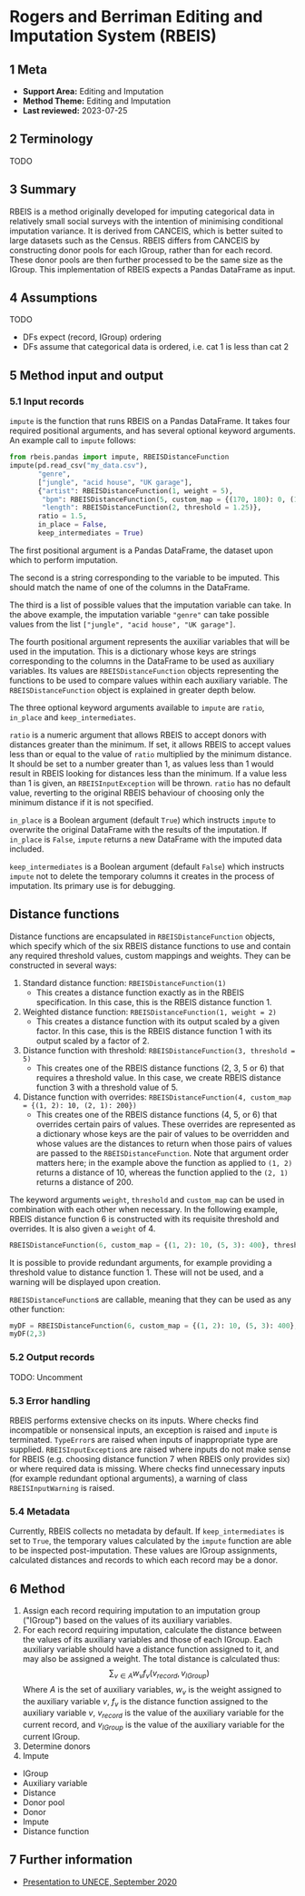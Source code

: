 # Rogers and Berriman Editing and Imputation System (RBEIS)

## 1 Meta

- **Support Area:** Editing and Imputation
- **Method Theme:** Editing and Imputation
- **Last reviewed:** 2023-07-25

## 2 Terminology

<!--
A bulleted list of technical terms specific to this method that are used in the specification
-->

TODO

## 3 Summary

<!--
A brief (~100 words) summary of what your method does, how it achieves it, and what kinds of data it expects to receive and produce.  These will each be explored in greater depth in later sections, so make sure not to go into too much detail here
-->

RBEIS is a method originally developed for imputing categorical data in relatively small social surveys with the intention of minimising conditional imputation variance.  It is derived from CANCEIS, which is better suited to large datasets such as the Census.  RBEIS differs from CANCEIS by constructing donor pools for each IGroup, rather than for each record.  These donor pools are then further processed to be the same size as the IGroup.  This implementation of RBEIS expects a Pandas DataFrame as input.

## 4 Assumptions

<!--
A bulleted list of assumptions that your method makes about its inputs
-->

TODO
- DFs expect (record, IGroup) ordering
- DFs assume that categorical data is ordered, i.e. cat 1 is less than cat 2

## 5 Method input and output

<!--
A section detailing the kinds of data that your method expects to receive as input and produce as output, along with any related information (e.g. “fields must not contain null values”)
-->

### 5.1 Input records

<!--
Details about the expected input, including (if applicable) the expected fields within each record and the formats in which they are expected
-->

`impute` is the function that runs RBEIS on a Pandas DataFrame.  It takes four required positional arguments, and has several optional keyword arguments.  An example call to `impute` follows:

```python
from rbeis.pandas import impute, RBEISDistanceFunction
impute(pd.read_csv("my_data.csv"),
       "genre",
       ["jungle", "acid house", "UK garage"],
       {"artist": RBEISDistanceFunction(1, weight = 5),
        "bpm": RBEISDistanceFunction(5, custom_map = {(170, 180): 0, (140, 160): 100}, threshold = 5),
        "length": RBEISDistanceFunction(2, threshold = 1.25)},
       ratio = 1.5,
       in_place = False,
       keep_intermediates = True)
```

The first positional argument is a Pandas DataFrame, the dataset upon which to perform imputation.

The second is a string corresponding to the variable to be imputed.  This should match the name of one of the columns in the DataFrame.

The third is a list of possible values that the imputation variable can take.  In the above example, the imputation variable `"genre"` can take possible values from the list `["jungle", "acid house", "UK garage"]`.

The fourth positional argument represents the auxiliar variables that will be used in the imputation.  This is a dictionary whose keys are strings corresponding to the columns in the DataFrame to be used as auxiliary variables.  Its values are `RBEISDistanceFunction` objects representing the functions to be used to compare values within each auxiliary variable.  The `RBEISDistanceFunction` object is explained in greater depth below.

The three optional keyword arguments available to `impute` are `ratio`, `in_place` and `keep_intermediates`.

`ratio` is a numeric argument that allows RBEIS to accept donors with distances greater than the minimum.  If set, it allows RBEIS to accept values less than or equal to the value of `ratio` multiplied by the minimum distance.  It should be set to a number greater than 1, as values less than 1 would result in RBEIS looking for distances less than the minimum.  If a value less than 1 is given, an `RBEISInputException` will be thrown.  `ratio` has no default value, reverting to the original RBEIS behaviour of choosing only the minimum distance if it is not specified.

`in_place` is a Boolean argument (default `True`) which instructs `impute` to overwrite the original DataFrame with the results of the imputation.  If `in_place` is `False`, `impute` returns a new DataFrame with the imputed data included.

`keep_intermediates` is a Boolean argument (default `False`) which instructs `impute` not to delete the temporary columns it creates in the process of imputation.  Its primary use is for debugging.

## Distance functions

Distance functions are encapsulated in `RBEISDistanceFunction` objects, which specify which of the six RBEIS distance functions to use and contain any required threshold values, custom mappings and weights.  They can be constructed in several ways:

1. Standard distance function: `RBEISDistanceFunction(1)`
    - This creates a distance function exactly as in the RBEIS specification.  In this case, this is the RBEIS distance function 1.
1. Weighted distance function: `RBEISDistanceFunction(1, weight = 2)`
    - This creates a distance function with its output scaled by a given factor.  In this case, this is the RBEIS distance function 1 with its output scaled by a factor of 2.
1. Distance function with threshold: `RBEISDistanceFunction(3, threshold = 5)`
    - This creates one of the RBEIS distance functions (2, 3, 5 or 6) that requires a threshold value.  In this case, we create RBEIS distance function 3 with a threshold value of 5.
1. Distance function with overrides: `RBEISDistanceFunction(4, custom_map = {(1, 2): 10, (2, 1): 200})`
    - This creates one of the RBEIS distance functions (4, 5, or 6) that overrides certain pairs of values.  These overrides are represented as a dictionary whose keys are the pair of values to be overridden and whose values are the distances to return when those pairs of values are passed to the `RBEISDistanceFunction`.  Note that argument order matters here; in the example above the function as applied to `(1, 2)` returns a distance of 10, whereas the function applied to the `(2, 1)` returns a distance of 200.

The keyword arguments `weight`, `threshold` and `custom_map` can be used in combination with each other when necessary.  In the following example, RBEIS distance function 6 is constructed with its requisite threshold and overrides.  It is also given a `weight` of 4.

```python
RBEISDistanceFunction(6, custom_map = {(1, 2): 10, (5, 3): 400}, threshold = 2.5, weight = 4)
```

It is possible to provide redundant arguments, for example providing a threshold value to distance function 1.  These will not be used, and a warning will be displayed upon creation.

`RBEISDistanceFunction`s are callable, meaning that they can be used as any other function:

```python
myDF = RBEISDistanceFunction(6, custom_map = {(1, 2): 10, (5, 3): 400}, threshold = 2.5, weight = 4)
myDF(2,3)
```

### 5.2 Output records

<!--
Details about the require output, including (if applicable) the expected fields within each record and the formats in which they are required
-->

TODO: Uncomment

<!--`impute` modifies its input DataFrame by adding a new column containing the imputed values for a given variable, named <code><em>&lt;variable&gt;</em>_imputed</code>.  If `in_place` is set to `False`, a new DataFrame containing this column is returned.-->

### 5.3 Error handling

<!--
Details about what the method should do in the event of various classes of errors
-->

RBEIS performs extensive checks on its inputs.  Where checks find incompatible or nonsensical inputs, an exception is raised and `impute` is terminated.  `TypeError`s are raised when inputs of inappropriate type are supplied. `RBEISInputException`s are raised where inputs do not make sense for RBEIS (e.g. choosing distance function 7 when RBEIS only provides six) or where required data is missing.  Where checks find unnecessary inputs (for example redundant optional arguments), a warning of class `RBEISInputWarning` is raised.

### 5.4 Metadata

<!--
Details about what other metadata should be provided by the method, e.g. the number of times a donor was used in imputation
-->

Currently, RBEIS collects no metadata by default.  If `keep_intermediates` is set to `True`, the temporary values calculated by the `impute` function are able to be inspected post-imputation.  These values are IGroup assignments, calculated distances and records to which each record may be a donor.

## 6 Method

<!--
A detailed, formal, prose description of your method including, where appropriate, the underlying mathematics.  This section is best broken up into multiple subsections, especially for more complex methods
-->

1. Assign each record requiring imputation to an imputation group ("IGroup") based on the values of its auxiliary variables.
1. For each record requiring imputation, calculate the distance between the values of its auxiliary variables and those of each IGroup.  Each auxiliary variable should have a distance function assigned to it, and may also be assigned a weight.  The total distance is calculated thus: $$\sum_{v \in A} w_{v}{f_{v}(v_{record},v_{IGroup})}$$Where $A$ is the set of auxiliary variables, $w_v$ is the weight assigned to the auxiliary variable $v$, $f_v$ is the distance function assigned to the auxiliary variable $v$, $v_{record}$ is the value of the auxiliary variable for the current record, and $v_{IGroup}$ is the value of the auxiliary variable for the current IGroup.
1. Determine donors
1. Impute

- IGroup
- Auxiliary variable
- Distance
- Donor pool
- Donor
- Impute
- Distance function

## 7 Further information

<!--
If appropriate, a bulleted list of links to external documents that provide further information about the method
-->

- [Presentation to UNECE, September 2020](https://web.archive.org/web/20230725125247/https://unece.org/fileadmin/DAM/stats/documents/ece/ces/ge.58/2020/mtg1/SDE2020_T1-A_UK_Leather_Presentation.pdf)
